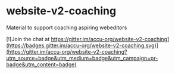 # website-v2-coaching

Material to support coaching aspiring webeditors

[![Join the chat at https://gitter.im/accu-org/website-v2-coaching](https://badges.gitter.im/accu-org/website-v2-coaching.svg)](https://gitter.im/accu-org/website-v2-coaching?utm_source=badge&utm_medium=badge&utm_campaign=pr-badge&utm_content=badge)
